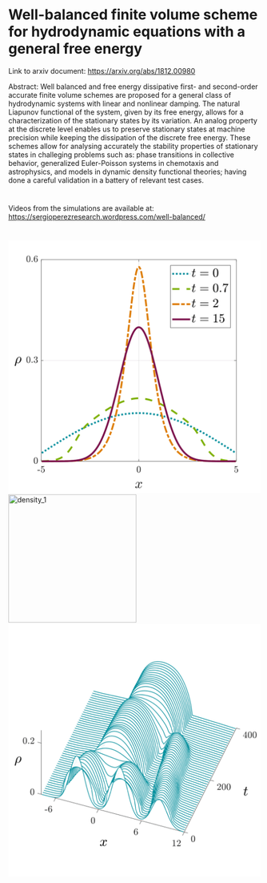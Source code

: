# Well-balanced finite volume scheme for hydrodynamic equations with a general free energy

Link to arxiv document: https://arxiv.org/abs/1812.00980


Abstract: Well balanced and free energy dissipative first- and second-order accurate finite volume schemes are proposed for a general class of hydrodynamic systems with linear and nonlinear damping. The natural Liapunov functional of the system, given by its free energy, allows for a characterization of the stationary states by its variation. An analog property at the discrete level enables us to preserve stationary states at machine precision while keeping the dissipation of the discrete free energy. These schemes allow for analysing accurately the stability properties of stationary states in challeging problems such as: phase transitions in collective behavior, generalized Euler-Poisson systems in chemotaxis and astrophysics, and models in dynamic density functional theories; having done a careful validation in a battery of relevant test cases.

#
Videos from the simulations are available at: https://sergioperezresearch.wordpress.com/well-balanced/
#
![density_1](/figures/density-1.png)<!-- .element height="10%" width="10%" -->
<img src="https://assets-cdn.github.com/images/modules/logos_page/GitHub-Mark.png" width="256" height="256" title="density_1">
![density_1](/figures/density3D-73.png)
